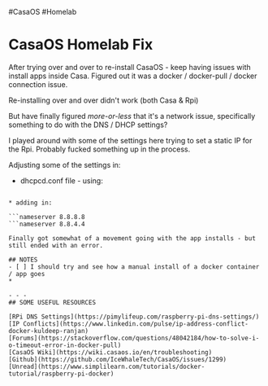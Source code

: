 #CasaOS #Homelab 

# CasaOS Homelab Fix

After trying over and over to re-install CasaOS - keep having issues with install apps inside Casa. Figured out it was a docker / docker-pull / docker connection issue. 

Re-installing over and over didn't work (both Casa & Rpi) 

But have finally figured *more-or-less* that it's a network issue, specifically something to do with the DNS / DHCP settings?

I played around with some of the settings here trying to set a static IP for the Rpi.
Probably fucked something up in the process.

Adjusting some of the settings in:

* dhcpcd.conf file - using:

```sudo nano /etc/dhcpcd.conf 

* adding in:

```nameserver 8.8.8.8
```nameserver 8.8.4.4

Finally got somewhat of a movement going with the app installs - but still ended with an error.

## NOTES
- [ ] I should try and see how a manual install of a docker container / app goes
* 

- - -
## SOME USEFUL RESOURCES

[RPi DNS Settings](https://pimylifeup.com/raspberry-pi-dns-settings/)
[IP Conflicts](https://www.linkedin.com/pulse/ip-address-conflict-docker-kuldeep-ranjan)
[Forums](https://stackoverflow.com/questions/48042184/how-to-solve-i-o-timeout-error-in-docker-pull)
[CasaOS Wiki](https://wiki.casaos.io/en/troubleshooting)
[Github](https://github.com/IceWhaleTech/CasaOS/issues/1299)
[Unread](https://www.simplilearn.com/tutorials/docker-tutorial/raspberry-pi-docker)



